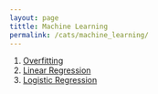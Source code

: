 ```yaml
---
layout: page
tittle: Machine Learning
permalink: /cats/machine_learning/
---
```


1. [Overfitting](https://kangdoung.github.io/Overfitting/)
2. [Linear Regression](https://kangdoung.github.io/Linear-Regression/)
3. [Logistic Regression](https://kangdoung.github.io/Logistic-Regression/)
